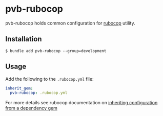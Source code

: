 # pvb-rubocop

pvb-rubocop holds common configuration for [rubocop](https://github.com/rubocop/rubocop)
utility.

## Installation

```console
$ bundle add pvb-rubocop --group=development
```

## Usage

Add the following to the `.rubocop.yml` file:

```yaml
inherit_gem:
  pvb-rubocop: .rubocop.yml
```

For more details see rubocop documentation on
[inheriting configuration from a dependency gem](https://docs.rubocop.org/rubocop/configuration.html#inheriting-configuration-from-a-dependency-gem)
